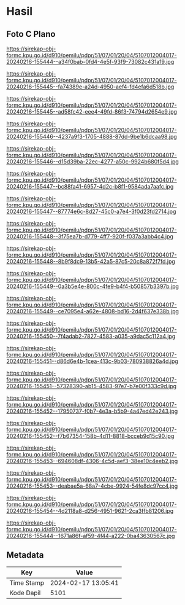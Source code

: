# Hasil

## Foto C Plano

https://sirekap-obj-formc.kpu.go.id/d910/pemilu/pdpr/51/07/01/20/04/5107012004017-20240216-155444--a34f0bab-0fd4-4e5f-93f9-73082c431a19.jpg

https://sirekap-obj-formc.kpu.go.id/d910/pemilu/pdpr/51/07/01/20/04/5107012004017-20240216-155445--fa74389e-a24d-4950-aef4-fd4efa6d518b.jpg

https://sirekap-obj-formc.kpu.go.id/d910/pemilu/pdpr/51/07/01/20/04/5107012004017-20240216-155445--ad58fc42-eee4-49fd-86f3-74794d2654e9.jpg

https://sirekap-obj-formc.kpu.go.id/d910/pemilu/pdpr/51/07/01/20/04/5107012004017-20240216-155446--4237a9f3-1705-4888-87dd-9be1b6dcaa98.jpg

https://sirekap-obj-formc.kpu.go.id/d910/pemilu/pdpr/51/07/01/20/04/5107012004017-20240216-155446--d15d39ba-22ec-4277-a50c-9924b680f5d4.jpg

https://sirekap-obj-formc.kpu.go.id/d910/pemilu/pdpr/51/07/01/20/04/5107012004017-20240216-155447--bc88fa41-6957-4d2c-b8f1-9584ada7aafc.jpg

https://sirekap-obj-formc.kpu.go.id/d910/pemilu/pdpr/51/07/01/20/04/5107012004017-20240216-155447--87774e6c-8d27-45c0-a7e4-3f0d23fd2714.jpg

https://sirekap-obj-formc.kpu.go.id/d910/pemilu/pdpr/51/07/01/20/04/5107012004017-20240216-155448--3f75ea7b-d779-4ff7-920f-f037a3abb4c4.jpg

https://sirekap-obj-formc.kpu.go.id/d910/pemilu/pdpr/51/07/01/20/04/5107012004017-20240216-155448--8b9f8dc9-13b5-42a5-87c5-20c8a872f7fd.jpg

https://sirekap-obj-formc.kpu.go.id/d910/pemilu/pdpr/51/07/01/20/04/5107012004017-20240216-155449--0a3b5e4e-800c-4fe9-b4f4-b50857b3397b.jpg

https://sirekap-obj-formc.kpu.go.id/d910/pemilu/pdpr/51/07/01/20/04/5107012004017-20240216-155449--ce7095e4-a62e-4808-bd16-2d4f637e338b.jpg

https://sirekap-obj-formc.kpu.go.id/d910/pemilu/pdpr/51/07/01/20/04/5107012004017-20240216-155450--7f4adab2-7827-4583-a035-a9dac5c112a4.jpg

https://sirekap-obj-formc.kpu.go.id/d910/pemilu/pdpr/51/07/01/20/04/5107012004017-20240216-155451--d86d6e4b-1cea-413c-9b03-780938826a4d.jpg

https://sirekap-obj-formc.kpu.go.id/d910/pemilu/pdpr/51/07/01/20/04/5107012004017-20240216-155451--57328390-ab15-4583-97e7-b7e00f333c9d.jpg

https://sirekap-obj-formc.kpu.go.id/d910/pemilu/pdpr/51/07/01/20/04/5107012004017-20240216-155452--17950737-f0b7-4e3a-b5b9-4a47ed42e243.jpg

https://sirekap-obj-formc.kpu.go.id/d910/pemilu/pdpr/51/07/01/20/04/5107012004017-20240216-155452--f7b67354-158b-4d11-8818-bcceb9d15c90.jpg

https://sirekap-obj-formc.kpu.go.id/d910/pemilu/pdpr/51/07/01/20/04/5107012004017-20240216-155453--694608df-4306-4c5d-aef3-38ee10c4eeb2.jpg

https://sirekap-obj-formc.kpu.go.id/d910/pemilu/pdpr/51/07/01/20/04/5107012004017-20240216-155453--deabae5a-68a7-4cbe-9924-54fe8dc97cc4.jpg

https://sirekap-obj-formc.kpu.go.id/d910/pemilu/pdpr/51/07/01/20/04/5107012004017-20240216-155454--4d2118a8-d256-4951-9621-2ca3ffb81206.jpg

https://sirekap-obj-formc.kpu.go.id/d910/pemilu/pdpr/51/07/01/20/04/5107012004017-20240216-155444--1671a86f-af59-4f44-a222-0ba43630567c.jpg


## Metadata

| Key        | Value               |
| ---------- | ------------------- |
| Time Stamp | 2024-02-17 13:05:41 |
| Kode Dapil | 5101                |



